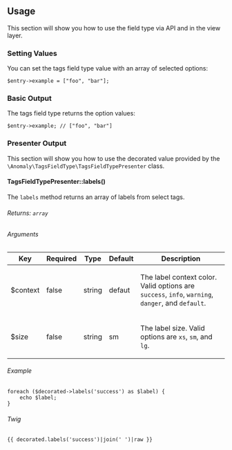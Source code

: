 ## Usage[](#usage)

This section will show you how to use the field type via API and in the view layer.


### Setting Values[](#usage/setting-values)

You can set the tags field type value with an array of selected options:

    $entry->example = ["foo", "bar"];


### Basic Output[](#usage/basic-output)

The tags field type returns the option values:

    $entry->example; // ["foo", "bar"]


### Presenter Output[](#usage/presenter-output)

This section will show you how to use the decorated value provided by the `\Anomaly\TagsFieldType\TagsFieldTypePresenter` class.


#### TagsFieldTypePresenter::labels()[](#usage/presenter-output/tagsfieldtypepresenter-labels)

The `labels` method returns an array of labels from select tags.

###### Returns: `array`

###### Arguments

<table class="table table-bordered table-striped">

<thead>

<tr>

<th>Key</th>

<th>Required</th>

<th>Type</th>

<th>Default</th>

<th>Description</th>

</tr>

</thead>

<tbody>

<tr>

<td>

$context

</td>

<td>

false

</td>

<td>

string

</td>

<td>

defaut

</td>

<td>

The label context color. Valid options are `success`, `info`, `warning`, `danger`, and `default`.

</td>

</tr>

<tr>

<td>

$size

</td>

<td>

false

</td>

<td>

string

</td>

<td>

sm

</td>

<td>

The label size. Valid options are `xs`, `sm`, and `lg`.

</td>

</tr>

</tbody>

</table>

###### Example

    foreach ($decorated->labels('success') as $label) {
        echo $label;
    }

###### Twig

    {{ decorated.labels('success')|join(' ')|raw }}
